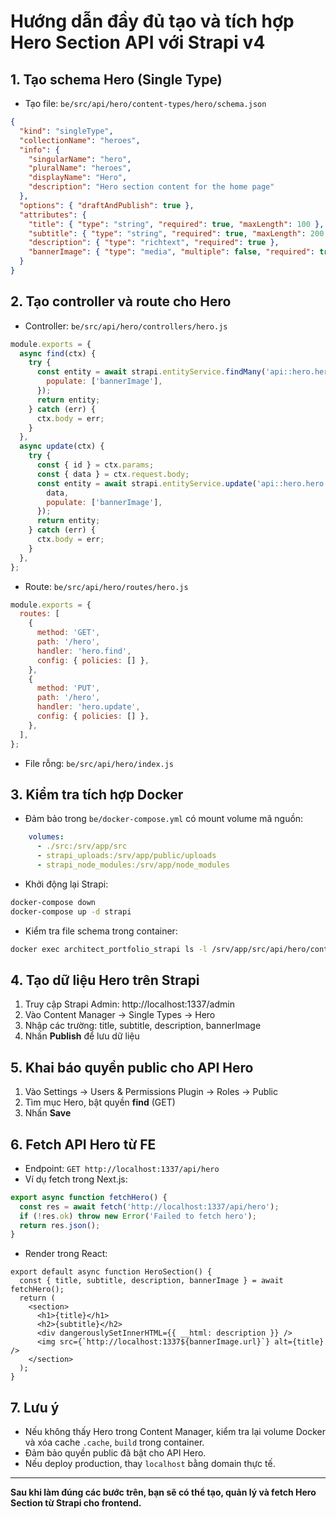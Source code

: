 # Hướng dẫn đầy đủ tạo và tích hợp Hero Section API với Strapi v4

## 1. Tạo schema Hero (Single Type)
- Tạo file: `be/src/api/hero/content-types/hero/schema.json`
```json
{
  "kind": "singleType",
  "collectionName": "heroes",
  "info": {
    "singularName": "hero",
    "pluralName": "heroes",
    "displayName": "Hero",
    "description": "Hero section content for the home page"
  },
  "options": { "draftAndPublish": true },
  "attributes": {
    "title": { "type": "string", "required": true, "maxLength": 100 },
    "subtitle": { "type": "string", "required": true, "maxLength": 200 },
    "description": { "type": "richtext", "required": true },
    "bannerImage": { "type": "media", "multiple": false, "required": true, "allowedTypes": ["images"] }
  }
}
```

## 2. Tạo controller và route cho Hero
- Controller: `be/src/api/hero/controllers/hero.js`
```js
module.exports = {
  async find(ctx) {
    try {
      const entity = await strapi.entityService.findMany('api::hero.hero', {
        populate: ['bannerImage'],
      });
      return entity;
    } catch (err) {
      ctx.body = err;
    }
  },
  async update(ctx) {
    try {
      const { id } = ctx.params;
      const { data } = ctx.request.body;
      const entity = await strapi.entityService.update('api::hero.hero', id, {
        data,
        populate: ['bannerImage'],
      });
      return entity;
    } catch (err) {
      ctx.body = err;
    }
  },
};
```
- Route: `be/src/api/hero/routes/hero.js`
```js
module.exports = {
  routes: [
    {
      method: 'GET',
      path: '/hero',
      handler: 'hero.find',
      config: { policies: [] },
    },
    {
      method: 'PUT',
      path: '/hero',
      handler: 'hero.update',
      config: { policies: [] },
    },
  ],
};
```
- File rỗng: `be/src/api/hero/index.js`

## 3. Kiểm tra tích hợp Docker
- Đảm bảo trong `be/docker-compose.yml` có mount volume mã nguồn:
```yaml
    volumes:
      - ./src:/srv/app/src
      - strapi_uploads:/srv/app/public/uploads
      - strapi_node_modules:/srv/app/node_modules
```
- Khởi động lại Strapi:
```bash
docker-compose down
docker-compose up -d strapi
```
- Kiểm tra file schema trong container:
```bash
docker exec architect_portfolio_strapi ls -l /srv/app/src/api/hero/content-types/hero/
```

## 4. Tạo dữ liệu Hero trên Strapi
1. Truy cập Strapi Admin: http://localhost:1337/admin
2. Vào Content Manager → Single Types → Hero
3. Nhập các trường: title, subtitle, description, bannerImage
4. Nhấn **Publish** để lưu dữ liệu

## 5. Khai báo quyền public cho API Hero
1. Vào Settings → Users & Permissions Plugin → Roles → Public
2. Tìm mục Hero, bật quyền **find** (GET)
3. Nhấn **Save**

## 6. Fetch API Hero từ FE
- Endpoint: `GET http://localhost:1337/api/hero`
- Ví dụ fetch trong Next.js:
```ts
export async function fetchHero() {
  const res = await fetch('http://localhost:1337/api/hero');
  if (!res.ok) throw new Error('Failed to fetch hero');
  return res.json();
}
```
- Render trong React:
```tsx
export default async function HeroSection() {
  const { title, subtitle, description, bannerImage } = await fetchHero();
  return (
    <section>
      <h1>{title}</h1>
      <h2>{subtitle}</h2>
      <div dangerouslySetInnerHTML={{ __html: description }} />
      <img src={`http://localhost:1337${bannerImage.url}`} alt={title} />
    </section>
  );
}
```

## 7. Lưu ý
- Nếu không thấy Hero trong Content Manager, kiểm tra lại volume Docker và xóa cache `.cache`, `build` trong container.
- Đảm bảo quyền public đã bật cho API Hero.
- Nếu deploy production, thay `localhost` bằng domain thực tế.

---
**Sau khi làm đúng các bước trên, bạn sẽ có thể tạo, quản lý và fetch Hero Section từ Strapi cho frontend.** 